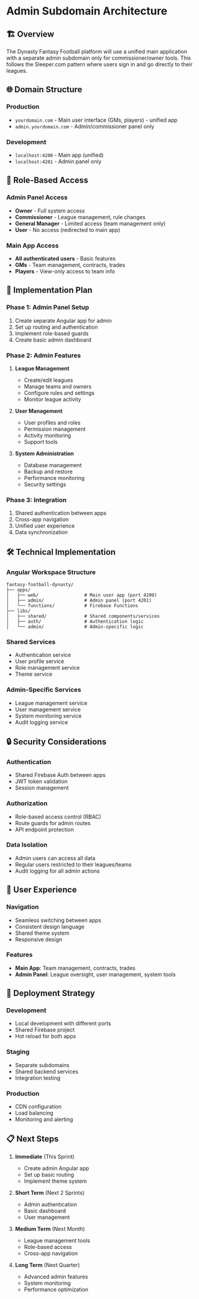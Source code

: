 # Admin Subdomain Architecture

## 🏗️ Overview

The Dynasty Fantasy Football platform will use a unified main application with a separate admin subdomain only for commissioner/owner tools. This follows the Sleeper.com pattern where users sign in and go directly to their leagues.

## 🌐 Domain Structure

### **Production**

- `yourdomain.com` - Main user interface (GMs, players) - unified app
- `admin.yourdomain.com` - Admin/commissioner panel only

### **Development**

- `localhost:4200` - Main app (unified)
- `localhost:4201` - Admin panel only

## 🔐 Role-Based Access

### **Admin Panel Access**

- **Owner** - Full system access
- **Commissioner** - League management, rule changes
- **General Manager** - Limited access (team management only)
- **User** - No access (redirected to main app)

### **Main App Access**

- **All authenticated users** - Basic features
- **GMs** - Team management, contracts, trades
- **Players** - View-only access to team info

## 🚀 Implementation Plan

### **Phase 1: Admin Panel Setup**

1. Create separate Angular app for admin
2. Set up routing and authentication
3. Implement role-based guards
4. Create basic admin dashboard

### **Phase 2: Admin Features**

1. **League Management**

   - Create/edit leagues
   - Manage teams and owners
   - Configure rules and settings
   - Monitor league activity

2. **User Management**

   - User profiles and roles
   - Permission management
   - Activity monitoring
   - Support tools

3. **System Administration**
   - Database management
   - Backup and restore
   - Performance monitoring
   - Security settings

### **Phase 3: Integration**

1. Shared authentication between apps
2. Cross-app navigation
3. Unified user experience
4. Data synchronization

## 🛠️ Technical Implementation

### **Angular Workspace Structure**

```
fantasy-football-dynasty/
├── apps/
│   ├── web/                 # Main user app (port 4200)
│   ├── admin/               # Admin panel (port 4201)
│   └── functions/           # Firebase Functions
├── libs/
│   ├── shared/              # Shared components/services
│   ├── auth/                # Authentication logic
│   └── admin/               # Admin-specific logic
```

### **Shared Services**

- Authentication service
- User profile service
- Role management service
- Theme service

### **Admin-Specific Services**

- League management service
- User management service
- System monitoring service
- Audit logging service

## 🔒 Security Considerations

### **Authentication**

- Shared Firebase Auth between apps
- JWT token validation
- Session management

### **Authorization**

- Role-based access control (RBAC)
- Route guards for admin routes
- API endpoint protection

### **Data Isolation**

- Admin users can access all data
- Regular users restricted to their leagues/teams
- Audit logging for all admin actions

## 📱 User Experience

### **Navigation**

- Seamless switching between apps
- Consistent design language
- Shared theme system
- Responsive design

### **Features**

- **Main App**: Team management, contracts, trades
- **Admin Panel**: League oversight, user management, system tools

## 🚀 Deployment Strategy

### **Development**

- Local development with different ports
- Shared Firebase project
- Hot reload for both apps

### **Staging**

- Separate subdomains
- Shared backend services
- Integration testing

### **Production**

- CDN configuration
- Load balancing
- Monitoring and alerting

## 📋 Next Steps

1. **Immediate** (This Sprint)

   - Create admin Angular app
   - Set up basic routing
   - Implement theme system

2. **Short Term** (Next 2 Sprints)

   - Admin authentication
   - Basic dashboard
   - User management

3. **Medium Term** (Next Month)

   - League management tools
   - Role-based access
   - Cross-app navigation

4. **Long Term** (Next Quarter)
   - Advanced admin features
   - System monitoring
   - Performance optimization
